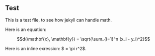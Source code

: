 ## Test

This is a test file, to see how jekyll can handle math.

Here is an equation:

$$d(\mathbf{x}, \mathbf{y}) = \sqrt{\sum_{i=1}^n (x_i - y_i)^2}$$

Here is an inline exression: $ = \pi r^2$.
